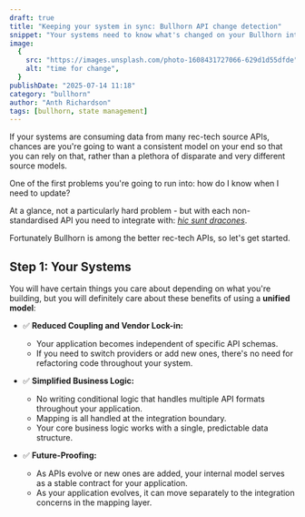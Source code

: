 ```yaml
---
draft: true
title: "Keeping your system in sync: Bullhorn API change detection"
snippet: "Your systems need to know what's changed on your Bullhorn integration. How to go about it?"
image:
  {
    src: "https://images.unsplash.com/photo-1608431727066-629d1d55dfde",
    alt: "time for change",
  }
publishDate: "2025-07-14 11:18"
category: "bullhorn"
author: "Anth Richardson"
tags: [bullhorn, state management]
---
```


If your systems are consuming data from many rec-tech source APIs, chances are you're going to want a consistent model on your
end so that you can rely on that, rather than a plethora of disparate and very different source models.

One of the first problems you're going to run into: how do I know when I need to update?

At a glance, not a particularly hard problem - but with each non-standardised API you need to integrate with: <a href="https://english.stackexchange.com/questions/37086/what-is-the-meaning-of-the-phrase-here-be-dragons" target="_blank">_hic sunt dracones_</a>.

Fortunately Bullhorn is among the better rec-tech APIs, so let's get started.

## Step 1: Your Systems

You will have certain things you care about depending on what you're building, but you will definitely care about these benefits of using a **unified model**:

- ✅ **Reduced Coupling and Vendor Lock-in:**

  - Your application becomes independent of specific API schemas.
  - If you need to switch providers or add new ones, there's no need for refactoring code throughout your system.

- ✅ **Simplified Business Logic:**

  - No writing conditional logic that handles multiple API formats throughout your application.
  - Mapping is all handled at the integration boundary.
  - Your core business logic works with a single, predictable data structure.

- ✅ **Future-Proofing:**
  - As APIs evolve or new ones are added, your internal model serves as a stable contract for your application.
  - As your application evolves, it can move separately to the integration concerns in the mapping layer.
